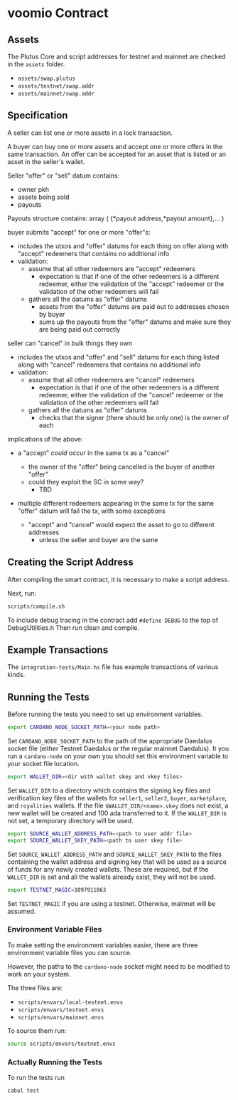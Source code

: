 # voomio Contract

## Assets

The Plutus Core and script addresses for testnet and mainnet are checked in the `assets` folder.

- `assets/swap.plutus`
- `assets/testnet/swap.addr`
- `assets/mainnet/swap.addr`

## Specification

A seller can list one or more assets in a lock transaction.

A buyer can buy one or more assets and accept one or more offers in the same transaction.
An offer can be accepted for an asset that is listed or an asset in the seller's wallet.

Seller "offer" or "sell" datum contains:
* owner pkh
* assets being sold
* payouts

Payouts structure contains:
array (
      {*payout address,*payout amount},...
)

buyer submits "accept" for one or more "offer"s:
* includes the utxos and "offer" datums for each thing on offer along with "accept" redeemers that contains no additional info
* validation:
  * assume that all other redeemers are "accept" redeemers
    * expectation is that if one of the other redeemers is a different redeemer, either the validation of the "accept" redeemer or the validation of the other redeemers will fail
  * gathers all the datums as "offer" datums
    * assets from the "offer" datums are paid out to addresses chosen by buyer
    * sums up the payouts from the "offer" datums and make sure they are being paid out correctly

seller can "cancel" in bulk things they own
* includes the utxos and "offer" and "sell" datums for each thing listed along with "cancel" redeemers that contains no additional info
* validation:
  * assume that all other redeemers are "cancel" redeemers
    * expectation is that if one of the other redeemers is a different redeemer, either the validation of the "cancel" redeemer or the validation of the other redeemers will fail
  * gathers all the datums as "offer" datums
    * checks that the signer (there should be only one) is the owner of each

implications of the above:

* a "accept" *could* occur in the same tx as a "cancel"
  * the owner of the "offer" being cancelled is the buyer of another "offer"
  * could they exploit the SC in some way?
    * TBD

* multiple different redeemers appearing in the same tx for the same "offer" datum will fail the tx, with some exceptions
  * "accept" and "cancel" would expect the asset to go to different addresses
    * unless the seller and buyer are the same

## Creating the Script Address

After compiling the smart contract, it is necessary to make a script address.

Next, run:

```bash
scripts/compile.sh
```

To include debug tracing in the contract add `#define DEBUG` to the top of DebugUtilities.h
Then run clean and compile.

## Example Transactions

The `integration-tests/Main.hs` file has example transactions of various kinds.

## Running the Tests

Before running the tests you need to set up environment variables.

```bash
export CARDANO_NODE_SOCKET_PATH=<your node path>
```

Set `CARDANO_NODE_SOCKET_PATH` to the path of the appropriate Daedalus socket file (either Testnet Daedalus or the regular mainnet Daedalus). It you run a `cardano-node` on your own you should set this environment variable to your socket file location.

```bash
export WALLET_DIR=<dir with wallet skey and vkey files>
```

Set `WALLET_DIR` to a directory which contains the signing key files and verification key files of the wallets for `seller1`, `seller2`, `buyer`, `marketplace`, and `royalities` wallets. If the file `$WALLET_DIR/<name>.vkey` does not exist, a new wallet will be created and 100 ada transferred to it. If the `WALLET_DIR` is not set, a temporary directory will be used.

```bash
export SOURCE_WALLET_ADDRESS_PATH=<path to user addr file>
export SOURCE_WALLET_SKEY_PATH=<path to user skey file>
```

Set `SOURCE_WALLET_ADDRESS_PATH` and `SOURCE_WALLET_SKEY_PATH` to the files containing the wallet address and signing key that will be used as a source of funds for any newly created wallets. These are required, but if the `WALLET_DIR` is set and all the wallets already exist, they will not be used.

```bash
export TESTNET_MAGIC=1097911063
```

Set `TESTNET_MAGIC` if you are using a testnet. Otherwise, mainnet will be assumed.

### Environment Variable Files

To make setting the environment variables easier, there are three environment variable files you can source.

However, the paths to the `cardano-node` socket might need to be modified to work on your system.

The three files are:
- `scripts/envars/local-testnet.envs`
- `scripts/envars/testnet.envs`
- `scripts/envars/mainnet.envs`

To source them run:

```bash
source scripts/envars/testnet.envs
```

### Actually Running the Tests

To run the tests run

```bash
cabal test
```
